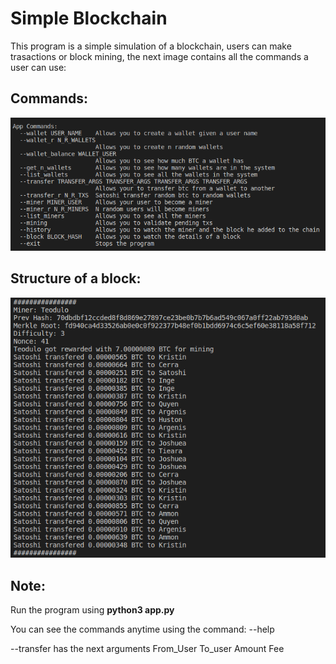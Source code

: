# Simple Blockchain

This program is a simple simulation of a blockchain, users can make trasactions or block mining, the next image contains all the commands a user can use:

## Commands:
![alt text](./commands.png)

## Structure of a block:
![alt text](./block.png)

## Note:

Run the program using **python3 app.py**

You can see the commands anytime using the command: --help

--transfer has the next arguments From_User To_user Amount Fee
